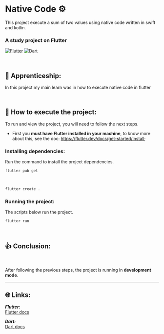 # Native Code ⚙️
This project execute a sum of two values using native code written in swift and kotlin.

### A study project on **Flutter**

[![Flutter](https://amandacleto.github.io/images-for-projects/public/images/github-readme/icon-flutter.svg)](https://flutter.dev/)
[![Dart](https://amandacleto.github.io/images-for-projects/public/images/github-readme/icon-dart.svg)](https://dart.dev/)

<br>

## 🎇 Apprenticeship:
In this project my main learn was in how to execute native code in flutter

<br>


## 🚀 How to execute the project:
To run and view the project, you will need to follow the next steps.
  * First you **must have Flutter installed in your machine**, to know more about this, see the doc: https://flutter.dev/docs/get-started/install;

### Installing dependencies:
Run the command to install the project dependencies.
   ```sh
   flutter pub get
   ```
<br>

   ```sh
   flutter create .
   ```

### Running the project:
The scripts below run the project.
   ```sh
   flutter run
   ```
<br>

## 👍 Conclusion:

<br>

After following the previous steps, the project is running in **development mode**.


---
## 🌐 Links:
***Flutter:***<br>
[<ins>Flutter docs</ins>](https://docs.flutter.dev/)<br>

***Dart:***<br>
[<ins>Dart docs</ins>](https://dart.dev/guides/)<br>
